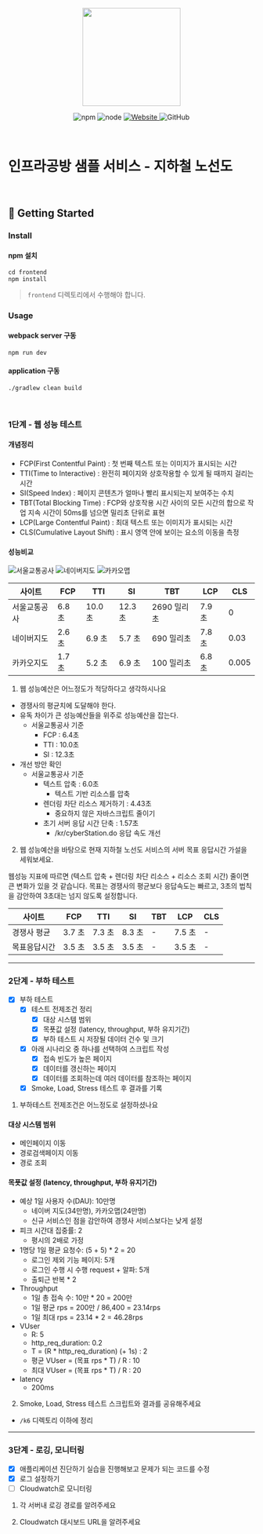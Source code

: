 <p align="center">
    <img width="200px;" src="https://raw.githubusercontent.com/woowacourse/atdd-subway-admin-frontend/master/images/main_logo.png"/>
</p>
<p align="center">
  <img alt="npm" src="https://img.shields.io/badge/npm-%3E%3D%205.5.0-blue">
  <img alt="node" src="https://img.shields.io/badge/node-%3E%3D%209.3.0-blue">
  <a href="https://edu.nextstep.camp/c/R89PYi5H" alt="nextstep atdd">
    <img alt="Website" src="https://img.shields.io/website?url=https%3A%2F%2Fedu.nextstep.camp%2Fc%2FR89PYi5H">
  </a>
  <img alt="GitHub" src="https://img.shields.io/github/license/next-step/atdd-subway-service">
</p>

<br>

# 인프라공방 샘플 서비스 - 지하철 노선도

<br>

## 🚀 Getting Started

### Install
#### npm 설치
```
cd frontend
npm install
```
> `frontend` 디렉토리에서 수행해야 합니다.

### Usage
#### webpack server 구동
```
npm run dev
```
#### application 구동
```
./gradlew clean build
```
<br>


### 1단계 - 웹 성능 테스트

#### 개념정리

- FCP(First Contentful Paint) : 첫 번째 텍스트 또는 이미지가 표시되는 시간
- TTI(Time to Interactive) : 완전히 페이지와 상호작용할 수 있게 될 때까지 걸리는 시간
- SI(Speed Index) : 페이지 콘텐츠가 얼마나 빨리 표시되는지 보여주는 수치
- TBT(Total Blocking Time) : FCP와 상호작용 시간 사이의 모든 시간의 합으로 작업 지속 시간이 50ms를 넘으면 밀리초 단위로 표현
- LCP(Large Contentful Paint) : 최대 텍스트 또는 이미지가 표시되는 시간
- CLS(Cumulative Layout Shift) : 표시 영역 안에 보이는 요소의 이동을 측정

#### 성능비교

![서울교통공사](src/main/resources/static/images/서울교통공사_성능_테스트.png)
![네이버지도](src/main/resources/static/images/네이버지도_성능_테스트.png)
![카카오맵](src/main/resources/static/images/카카오맵_성능_테스트.png)

|   사이트   | FCP   | TTI    | SI     | TBT      | LCP   |  CLS  |
|----------|-------|--------|--------|----------|-------|-------|
| 서울교통공사 | 6.8 초 | 10.0 초 | 12.3 초 | 2690 밀리초 | 7.9 초 |   0   |
|  네이버지도 | 2.6 초 | 6.9 초  | 5.7 초  | 690 밀리초  | 7.8 초 |  0.03  |
|  카카오지도 | 1.7 초 | 5.2 초  | 6.9 초  | 100 밀리초  | 6.8 초 |  0.005 |



1. 웹 성능예산은 어느정도가 적당하다고 생각하시나요

- 경쟁사의 평균치에 도달해야 한다.
- 유독 차이가 큰 성능예산들을 위주로 성능예산을 잡는다.
  - 서울교통공사 기준
    - FCP : 6.4초
    - TTI : 10.0초
    - SI : 12.3초
- 개선 방안 확인
  - 서울교통공사 기준
    - 텍스트 압축 : 6.0초
      - 텍스트 기반 리소스를 압축
    - 렌더링 차단 리소스 제거하기 : 4.43초
      - 중요하지 않은 자바스크립트 줄이기
    - 초기 서버 응답 시간 단축 : 1.57초
      - /kr/cyberStation.do 응답 속도 개선

2. 웹 성능예산을 바탕으로 현재 지하철 노선도 서비스의 서버 목표 응답시간 가설을 세워보세요.

웹성능 지표에 따르면 (텍스트 압축 + 렌더링 차단 리소스 + 리소스 조회 시간) 줄이면 큰 변화가 있을 것 같습니다. 
목표는 경쟁사의 평균보다 응답속도는 빠르고, 3초의 법칙을 감안하여 3초대는 넘지 않도록 설정합니다.

|   사이트   | FCP   | TTI   | SI    |    TBT   | LCP   |  CLS  |
|----------|-------|-------|-------|----------|-------|-------|
| 경쟁사 평균 | 3.7 초 | 7.3 초 | 8.3 초 |    -     | 7.5 초 |   -   |
| 목표응답시간 | 3.5 초 | 3.5 초 | 3.5 초 |    -     | 3.5 초 |   -   |

---

### 2단계 - 부하 테스트 

- [X] 부하 테스트
  - [X] 테스트 전제조건 정리
    - [X] 대상 시스템 범위
    - [X] 목푯값 설정 (latency, throughput, 부하 유지기간)
    - [X] 부하 테스트 시 저장될 데이터 건수 및 크기
  - [X] 아래 시나리오 중 하나를 선택하여 스크립트 작성
    - [X] 접속 빈도가 높은 페이지
    - [X] 데이터를 갱신하는 페이지
    - [X] 데이터를 조회하는데 여러 데이터를 참조하는 페이지
  - [X] Smoke, Load, Stress 테스트 후 결과를 기록

1. 부하테스트 전제조건은 어느정도로 설정하셨나요

#### 대상 시스템 범위

- 메인페이지 이동
- 경로검색페이지 이동
- 경로 조회

#### 목푯값 설정 (latency, throughput, 부하 유지기간)

- 예상 1일 사용자 수(DAU): 10만명
  - 네이버 지도(34만명), 카카오맵(24만명)
  - 신규 서비스인 점을 감안하여 경쟁사 서비스보다는 낮게 설정
- 피크 시간대 집중률: 2
  - 평시의 2배로 가정
- 1명당 1일 평균 요청수: (5 + 5) * 2 = 20
  - 로그인 제외 기능 페이지: 5개
  - 로그인 수행 시 수행 request + 알파: 5개
  - 출퇴근 반복 * 2
- Throughput
  - 1일 총 접속 수: 10만 * 20 = 200만
  - 1일 평균 rps = 200만 / 86,400 = 23.14rps
  - 1일 최대 rps = 23.14 * 2 = 46.28rps
- VUser
  - R: 5
  - http_req_duration: 0.2
  - T = (R * http_req_duration) (+ 1s) : 2
  - 평균 VUser = (목표 rps * T) / R : 10
  - 최대 VUser = (목표 rps * T) / R : 20
- latency
  - 200ms


2. Smoke, Load, Stress 테스트 스크립트와 결과를 공유해주세요

- `/k6` 디렉토리 이하에 정리

---

### 3단계 - 로깅, 모니터링

- [X] 애플리케이션 진단하기 실습을 진행해보고 문제가 되는 코드를 수정
- [X] 로그 설정하기
- [ ] Cloudwatch로 모니터링

1. 각 서버내 로깅 경로를 알려주세요

2. Cloudwatch 대시보드 URL을 알려주세요
